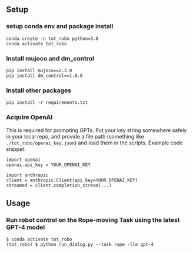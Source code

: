 
## Setup
### setup conda env and package install
```
conda create -n tot_robo python=3.8 
conda activate tot_robo
```
### Install mujoco and dm_control 
```
pip install mujoco==2.3.0
pip install dm_control==1.0.8 
```

### Install other packages
```
pip install -r requirements.txt
```

### Acquire OpenAI
This is required for prompting GPTs. Put your key string somewhere safely in your local repo, and provide a file path (something like `./tot_robo/openai_key.json`) and load them in the scripts. Example code snippet:
```
import openai  
openai.api_key = YOUR_OPENAI_KEY

import anthropic
client = anthropic.Client(api_key=YOUR_OPENAI_KEY)
streamed = client.completion_stream(...)  
```

## Usage 
### Run robot control on the Rope-moving Task using the latest GPT-4 model
```
$ conda activate tot_robo
(tot_robo) $ python run_dialog.py --task rope -llm gpt-4
```
